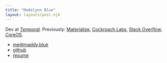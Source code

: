 ```yaml
---
title: "Madelynn Blue"
layout: layouts/post.njk
---
```


Dev at [Temporal](https://temporal.io/).
Previously:
[Materialize](https://materialize.com/),
[Cockroach Labs](https://www.cockroachlabs.com/),
[Stack Overflow](https://stackoverflow.com/),
[CoreOS](https://coreos.com/).

* [me@maddy.blue](mailto:me@maddy.blue)
* [github](https://github.com/maddyblue/)
* [resume](/public/resume.pdf)
